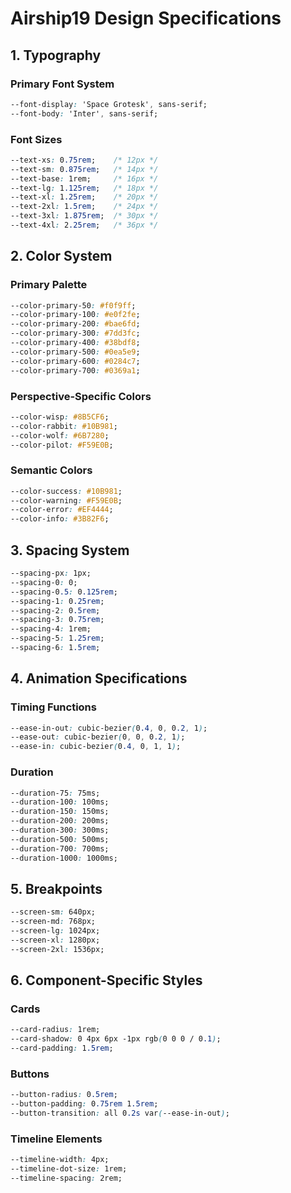 # Airship19 Design Specifications

## 1. Typography

### Primary Font System
```css
--font-display: 'Space Grotesk', sans-serif;
--font-body: 'Inter', sans-serif;
```

### Font Sizes
```css
--text-xs: 0.75rem;    /* 12px */
--text-sm: 0.875rem;   /* 14px */
--text-base: 1rem;     /* 16px */
--text-lg: 1.125rem;   /* 18px */
--text-xl: 1.25rem;    /* 20px */
--text-2xl: 1.5rem;    /* 24px */
--text-3xl: 1.875rem;  /* 30px */
--text-4xl: 2.25rem;   /* 36px */
```

## 2. Color System

### Primary Palette
```css
--color-primary-50: #f0f9ff;
--color-primary-100: #e0f2fe;
--color-primary-200: #bae6fd;
--color-primary-300: #7dd3fc;
--color-primary-400: #38bdf8;
--color-primary-500: #0ea5e9;
--color-primary-600: #0284c7;
--color-primary-700: #0369a1;
```

### Perspective-Specific Colors
```css
--color-wisp: #8B5CF6;
--color-rabbit: #10B981;
--color-wolf: #6B7280;
--color-pilot: #F59E0B;
```

### Semantic Colors
```css
--color-success: #10B981;
--color-warning: #F59E0B;
--color-error: #EF4444;
--color-info: #3B82F6;
```

## 3. Spacing System
```css
--spacing-px: 1px;
--spacing-0: 0;
--spacing-0.5: 0.125rem;
--spacing-1: 0.25rem;
--spacing-2: 0.5rem;
--spacing-3: 0.75rem;
--spacing-4: 1rem;
--spacing-5: 1.25rem;
--spacing-6: 1.5rem;
```

## 4. Animation Specifications

### Timing Functions
```css
--ease-in-out: cubic-bezier(0.4, 0, 0.2, 1);
--ease-out: cubic-bezier(0, 0, 0.2, 1);
--ease-in: cubic-bezier(0.4, 0, 1, 1);
```

### Duration
```css
--duration-75: 75ms;
--duration-100: 100ms;
--duration-150: 150ms;
--duration-200: 200ms;
--duration-300: 300ms;
--duration-500: 500ms;
--duration-700: 700ms;
--duration-1000: 1000ms;
```

## 5. Breakpoints
```css
--screen-sm: 640px;
--screen-md: 768px;
--screen-lg: 1024px;
--screen-xl: 1280px;
--screen-2xl: 1536px;
```

## 6. Component-Specific Styles

### Cards
```css
--card-radius: 1rem;
--card-shadow: 0 4px 6px -1px rgb(0 0 0 / 0.1);
--card-padding: 1.5rem;
```

### Buttons
```css
--button-radius: 0.5rem;
--button-padding: 0.75rem 1.5rem;
--button-transition: all 0.2s var(--ease-in-out);
```

### Timeline Elements
```css
--timeline-width: 4px;
--timeline-dot-size: 1rem;
--timeline-spacing: 2rem;
```
